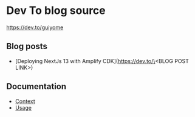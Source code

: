 # Dev To blog source

https://dev.to/guiyome

## Blog posts

- [Deploying NextJs 13 with Amplify CDK](https://dev.to/\<BLOG POST LINK\>)

## Documentation

- [Context](./docs/context.md)
- [Usage](./docs/usage.md)
